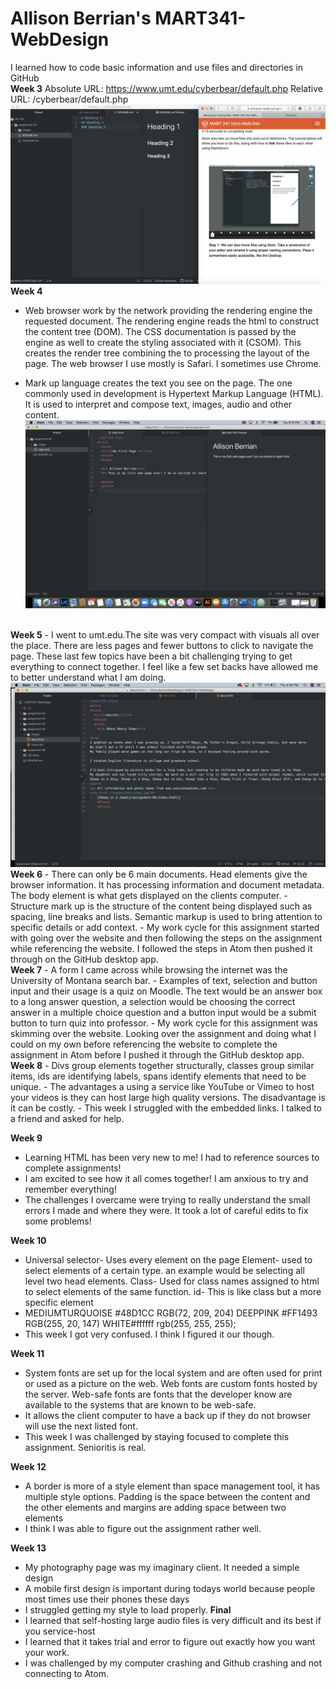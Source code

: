 # Allison Berrian's MART341-WebDesign
I learned how to code basic information and use files and directories in GitHub
<br />
<b>Week 3</b>
Absolute URL: https://www.umt.edu/cyberbear/default.php
Relative URL: /cyberbear/default.php
![My Screenshot](https://github.com/allisonberrian/-MART341-WebDesign/blob/master/assignment-03/images/assignment03-screenshot.png)
<br />
<b>Week 4</b>
- Web browser work by the network providing the rendering engine the requested document. The rendering engine reads the html to construct the content tree (DOM). The CSS documentation is passed by the engine as well to create the styling associated with it (CSOM). This creates the render tree combining the to processing the layout of the page. The web browser I use mostly is Safari. I sometimes use Chrome.

 - Mark up language creates the text you see on the page. The one commonly used in development is Hypertext Markup Language (HTML). It is used to interpret and compose text, images, audio and other content.
 ![My Screenshot](assignment-04/images/assignment04-screenshot.png)
<br />
<b>Week 5</b>
  - I went to umt.edu.The site was very compact with visuals all over the place. There are less pages and fewer buttons to click to navigate the page.
  These last few topics have been a bit challenging trying to get everything to connect together. I feel like a few set backs have allowed me to better understand what I am doing.
<img src="https://github.com/allisonberrian/-MART341-WebDesign/blob/master/assignment-05/images/assignment05-screenshot.png"/>
<br />
<b>Week 6</b>
-  There can only be 6 main documents. Head elements give the browser information. It has processing information and document metadata. The body element is what gets displayed on the clients computer.
- Structure mark up is the structure of the content being displayed such as spacing, line breaks and lists. Semantic  markup is used to bring attention to specific details or add context.
- My work cycle for this assignment started with going over the website and then following the steps on the assignment while referencing the website. I followed the steps in Atom then pushed it through on the GitHub desktop app.
<br />
<b>Week 7</b>
- A form I came across while browsing the internet was the University of Montana search bar.
- Examples of text, selection and button input and their usage is a quiz on Moodle. The text would be an answer box to a long answer question, a selection would be choosing the correct answer in a multiple choice question and a button input would be a submit button to turn quiz into professor.
- My work cycle for this assignment was skimming over the website. Looking over the assignment and doing what I could on my own before referencing the website to complete the assignment in Atom before I pushed it through the GitHub desktop app.
<br />
<b>Week 8</b>
- Divs group elements together structurally, classes group similar items, ids are identifying labels, spans identify elements that need to be unique.
- The advantages a using a service like YouTube or
Vimeo to host your videos is they can host large high quality versions. The disadvantage is it can be costly.
- This week I struggled with the embedded links. I talked to a friend and asked for help.

<b>Week 9</b>
- Learning HTML has been very new to me! I had to reference sources to complete assignments!
- I am excited to see how it all comes together! I am anxious to try and remember everything!
- The challenges I overcame were trying to really understand the small errors I made and where they were. It took a lot of careful edits to fix some problems!

 <b> Week 10 </b>
 - Universal selector- Uses every element on the page
 Element- used to select elements of a certain type. an example would be selecting all level two head elements.
 Class- Used for class names assigned to html to select elements of the same function.
 id- This is like class but a more specific element
- MEDIUMTURQUOISE #48D1CC RGB(72, 209, 204)
 DEEPPINK #FF1493 RGB(255, 20, 147)
 WHITE#ffffff rgb(255, 255, 255);
- This week I got very confused. I think I figured it our though.

<b> Week 11 </b>

-  System fonts are set up for the local system and are often used for print or used as a picture on the web. Web fonts are custom fonts hosted by the server. Web-safe fonts are fonts that the developer know are available to the systems that are known to be web-safe.
- It allows the client computer to have a back up if they do not browser will use the next listed font.
-  This week I was challenged by staying focused to complete this assignment. Senioritis is real.


<b> Week 12 </b>
- A border is more of a style element than space management tool, it has multiple style options. Padding is the space between the content and the other elements and margins are adding space between two elements
- I think I was able to figure out the assignment rather well.

<b> Week 13 </b>
- My photography page was my imaginary client. It needed a simple design
- A mobile first design is important during todays world because people most times use their phones these days
- I struggled getting my style to load properly.
<b> Final </b>
- I learned that self-hosting large audio files is very difficult and its best if you service-host
- I learned that it takes trial and error to figure out exactly how you want your work.
- I was challenged by my computer crashing and Github crashing and not connecting to Atom.
